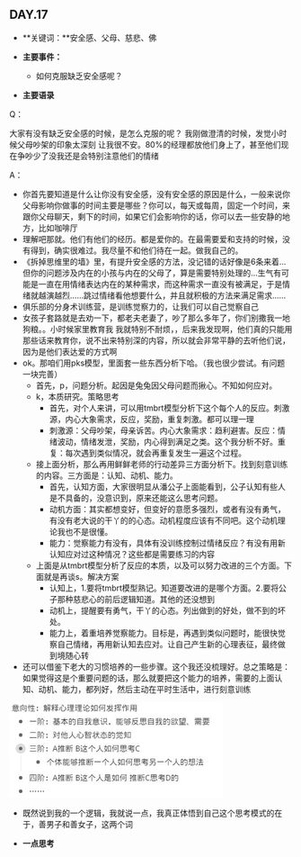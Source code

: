 ## DAY.17
+ **关键词：**安全感、父母、慈悲、佛
+ **主要事件：**
    + 如何克服缺乏安全感呢？
    
    
+ **主要语录**

Q：

大家有没有缺乏安全感的时候，是怎么克服的呢？
我刚做澄清的时候，发觉小时候父母吵架的印象太深刻 让我很不安。80%的经理都放他们身上了，甚至他们现在争吵少了没我还是会特别注意他们的情绪

A：

- 你首先要知道是什么让你没有安全感，没有安全感的原因是什么，一般来说你父母影响你做事的时间主要是哪些？你可以，每天或每周，固定一个时间，来跟你父母聊天，剩下的时间，如果它们会影响你的话，你可以去一些安静的地方，比如咖啡厅
- 理解吧那就。他们有他们的经历。都是爱你的。在最需要爱和支持的时候，没有得到，确实很难过。我尽量不和他们待在一起。做我自己的。
- 《拆掉思维里的墙》里，有提升安全感的方法，没记错的话好像是6条来着…但你的问题涉及内在的小孩与内在的父母了，算是需要特别处理的…生气有可能是一直在用情绪表达内在的某种需求，而这种需求一直没有被满足，于是情绪就越演越烈……跳过情绪看他想要什么，并且就积极的方法来满足需求……
- 俱乐部的分身术训练营，是训练觉察力的，让我们可以自己觉察自己
- 女孩子套路就是去劝一下，都老夫老妻了，吵了那么多年了，你们别撒我一地狗粮。。小时候家里教育我 我就特别不耐烦，，后来我发现啊，他们真的只能用那些话来教育你，说不出来特别深的内容，所以就会非常平静的去听他们说，因为是他们表达爱的方式啊
- ok。那咱们用pks模型，里面套一些东西分析下哈。（我也很少尝试。有问题一块完善）
    - 首先，p，问题分析。起因是兔兔因父母问题而揪心。不知如何应对。
    - k，本质研究。策略思考
        - 首先，对个人来讲，可以用tmbrt模型分析下这个每个人的反应。刺激源，内心大象需求，反应，奖励，重复刺激。都可以理一理
        - 刺激源：父母吵架，母亲诉苦。内心大象需求：趋利避害。反应：情绪波动，情绪发泄，奖励，内心得到满足之类。这个我分析不好。重复：每次遇到类似情况，就会再重复发生一遍这个过程。
    - 接上面分析，那么再用鲜鲜老师的行动差异三方面分析下。找到刻意训练的内容。三方面是：认知、动机、能力。
        - 首先，认知方面，大家很明显从潘公子上面能看到，公子认知有些人是不具备的，没意识到，原来还能这么思考问题。
        - 动机方面：其实都想变好，但变好的意愿多强烈，或者有没有勇气，有没有老大说的干丫的的心态。动机程度应该有不同吧。这个动机理论我也不是很懂。
        - 能力：觉察能力有没有，具体有没训练控制过情绪反应？有没有用新认知应对过这种情况？这些都是需要练习的内容
    - 上面是从tmbrt模型分析了反应的本质，以及可以努力改进的三个方面。下面就是再谈s。解决方案
        - 认知上，1.要将tmbrt模型熟记。知道要改进的是哪个方面。2.要将公子那种慈悲心的前后逻辑知道。其他的还没想到
        - 动机上，提醒要有勇气，干丫的心态。列出做到的好处，做不到的坏处。
        - 能力上，着重培养觉察能力。目标是，再遇到类似问题时，能很快觉察自己情绪，再用新认知去应对。让自己产生新的心理表征，最终做到境随心转
- 还可以借鉴下老大的习惯培养的一些步骤。这个我还没梳理好。总之策略是：如果觉得这是个重要问题的话，那么就要把这个能力的培养，需要的上面认知、动机、能力，都列好，然后主动在平时生活中，进行刻意训练

![](./_image/32f51a339db5bca00f8bfb9d7dc0fdc.jpg)
- 既然说到我的一个逻辑，我就说一点，我真正体悟到自己这个思考模式的在于，善男子和善女子，这两个词


+ **一点思考**